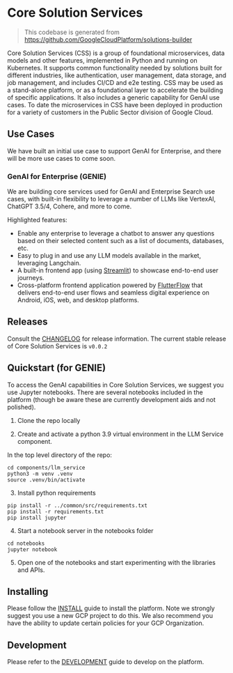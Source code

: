 # Core Solution Services

> This codebase is generated from https://github.com/GoogleCloudPlatform/solutions-builder

Core Solution Services (CSS) is a group of foundational microservices, data models and other features,
implemented in Python and running on Kubernetes. It supports common functionality needed by solutions
built for different industries, like authentication, user management, data storage, and job management,
and includes CI/CD and e2e testing.  CSS may be used as a stand-alone platform, or as a foundational layer
to accelerate the building of specific applications.  It also includes a generic capability for GenAI
use cases.  To date the microservices in CSS have been deployed in production for a variety of customers
in the Public Sector division of Google Cloud.

## Use Cases

We have built an initial use case to support GenAI for Enterprise, and there will be more use
cases to come soon.

### GenAI for Enterprise (GENIE)

We are building core services used for GenAI and Enterprise Search use cases, with built-in
flexibility to leverage a number of LLMs like VertexAI, ChatGPT 3.5/4, Cohere, and more to come.

Highlighted features:

- Enable any enterprise to leverage a chatbot to answer any questions based on their selected
  content such as a list of documents, databases, etc.
- Easy to plug in and use any LLM models available in the market, leveraging Langchain.
- A built-in frontend app (using [Streamlit](https://streamlit.io/)) to showcase end-to-end user journeys.
- Cross-platform frontend application powered by [FlutterFlow](https://flutterflow.io/) that delivers end-to-end user flows and seamless digital experience on Android, iOS, web, and desktop platforms.

## Releases

Consult the [CHANGELOG](./CHANGELOG.md) for release information.  The current stable release of Core Solution Services is `v0.0.2`

## Quickstart (for GENIE)

To access the GenAI capabilities in Core Solution Services, we suggest you use Jupyter notebooks.  There are several notebooks included in the platform (though be aware these are currently development aids and not polished).

1. Clone the repo locally

2. Create and activate a python 3.9 virtual environment in the LLM Service component.

In the top level directory of the repo:

```
cd components/llm_service
python3 -m venv .venv
source .venv/bin/activate
```

3. Install python requirements

```
pip install -r ../common/src/requirements.txt
pip install -r requirements.txt
pip install jupyter
```

4. Start a notebook server in the notebooks folder

```
cd notebooks
jupyter notebook
```

5. Open one of the notebooks and start experimenting with the libraries and APIs.


## Installing

Please follow the [INSTALL](./INSTALL.md) guide to install the platform. Note we strongly suggest you use a new GCP project to do this.  We also recommend you have the ability to update certain policies for your GCP Organization.

## Development

Please refer to the [DEVELOPMENT](./docs/DEVELOPMENT.md) guide to develop on the platform.
